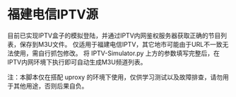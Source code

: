 # 福建电信IPTV源

目前已实现IPTV盒子的模拟登陆，并通过IPTV内网鉴权服务器获取正确的节目列表，保存到M3U文件。
仅适用于福建电信IPTV，其它地市可能由于URL不一致无法使用，需自行抓包修改。
将 IPTV-Simulator.py 上方的参数填写完整后，在IPTV内网环境下执行即可自动生成M3U频道列表。

注：本脚本仅在搭配 uproxy 的环境下使用，仅供学习测试以及故障排查，请勿用于其他用途，否则后果自负。


